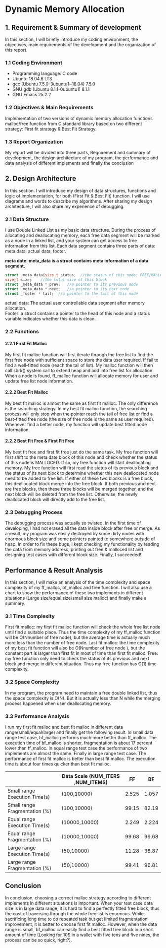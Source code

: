 # Dynamic Memory Allocation

## 1. Requirement & Summary of development

In this section, I will briefly introduce my coding environment, the objectives, main requirements of the development and the organization of this report.
### 1.1 Coding Environment
- Programming language: C code
- Ubuntu 18.04.6 LTS
- gcc (Ubuntu 7.5.0-3ubuntu1~18.04) 7.5.0
- GNU gdb (Ubuntu 8.1.1-0ubuntu1) 8.1.1
- GNU Emacs 25.2.2

### 1.2 Objectives & Main Requirements
Implementation of two versions of dynamic memory allocation functions malloc/free function from C standard library based on two different strategy: First fit strategy & Best Fit Strategy. 

### 1.3 Report Organization
My report will be divided into three parts, Requirement and summary of development, the design architecture of my program, the performance and data analysis of different implements and finally the conclusion

## 2. Design Architecture

In this section. I will introduce my design of data structures, functions and logic of implementation, for both (First Fit & Best Fit) function. I will use diagrams and words to describe my algorithms. After sharing my design architecture, I will also share my experience of debugging.

### 2.1 Data Structure

I use Double Linked List as my basic data structure. During the process of allocating and deallocating memory, each free data segment will be marked as a node in a linked list, and your system can get access to free information from this list. Each data segment contains three parts of data: meta data, actual data, footer.

**meta date: meta_data is a struct contains meta information of a data segment.**

```c++
struct _meta_data{size_t status;  //the status of this node: FREE/MALLOCED/DIRTY
size_t size;    //the total size of this block
struct _meta_data * prev;	//a pointer to its previous node
struct _meta_data * next;	//a pointer to its next node
struct _footer * tail;	//a pointer to the tail of this node
```

actual data: The actual user controllable data segment after memory allocation.  
Footer: a struct contains a pointer to the head of this node and a status variable indicates whether this data is clean.

### 2.2 Functions
#### 2.2.1 First Fit Malloc

My first fit malloc function will first iterate through the free list to find the first free node with sufficient space to store the data user required.  If fail to find a well-fitted node (reach the tail of list). My malloc function will then call sbrk() system call to extend heap and add into free list for allocation. When a node is found, ff_malloc function will allocate memory for user and update free list node information. 
#### 2.2.2 Best Fit Malloc

My best fit malloc is almost the same as first fit malloc. The only difference is the searching strategy. In my best fit malloc function, the searching process will only stop when the pointer reach the tail of free list or find a best-fitted free node (the size of free node is the same as user required). Whenever find a better node, my function will update best fitted node information.

#### 2.2.2 Best Fit Free & First Fit Free

My best fit free and first fit free just do the same task. My free function will first shift to the meta date block of this node and check whether the status of this node is MALLOCED. If so, my free function will start deallocating memory. 
My free function will first read the status of its previous block and the status of its next block to determine whether this new deallocated node need to be added to free list. If either of these two blocks is a free block, this deallocated block merge into the free block. If both previous and next are free blocks, then these three blocks will be merged together, and the next block will be deleted from the free list. Otherwise, the newly deallocated block will directly add to the free list.

### 2.3 Debugging Process

The debugging process was actually so twisted. In the first time of developing, I had not erased all the data inside block after free or merge. As a result, my program was easily destroyed by some dirty nodes with enormous block size and some pointers pointed to somewhere outside of heap. In order to fix these bugs, I kept checking my functionality by reading the data from memory address, printing out free & malloced list and designing test cases with different block size. Finally, I succeeded!
	

## Performance & Result Analysis

In this section, I will make an analysis of the time complexity and space complexity of my ff_malloc, bf_malloc and free function. I will also use a chart to show the performance of these two implements in different situations (Large size/equal size/small size malloc) and finally make a summary.

### 3.1 Time Complexity

First fit malloc: my first fit malloc function will check the whole free list node until find a suitable place. Thus the time complexity of my ff_malloc function will be O(Nnumber of free node), but the average time is actually much more less than the number of free node.
Last fit malloc: the time complexity of my best fit function will also be O(Nnumber of free node ), but the constant part is larger than first fit in most of time than first fit malloc.
Free: my free function only need to check the status of its previous and next block and merge in different situation. Thus my free function has O(1) time complexity.

### 3.2 Space Complexity

In my program, the program need to maintain a free double linked list, thus the space complexity is O(N). But it is actually less than N while the merging process happened when user deallocating memory.

### 3.3 Performance Analysis

I run my first fit malloc and best fit malloc in different data range(small/equal/large) and finally get the following result. 
In small data range test case, bf_malloc performs much more better than ff_malloc. The execution time of bf_malloc is shorter, fragmentation is about 17 percent lower than ff_malloc. 
In equal range test case the performance of two implements are almost the same. 
Finally in large range test case. The performance of first fit malloc is better than best fit malloc. The execution time is about four times quicker than best fit malloc.

|                               | Data Scale (NUM_ITERS ,NUM_ITEMS) | FF    | BF    |
| ----------------------------- | --------------------------------- | ----- | ----- |
| Small range Execution Time(s) | (100,10000)                       | 2.525 | 1.057 |
| Small range Fragmentation (%) | (100,10000)                       | 99.15 | 82.19 |
| Equal range Execution Time(s) | (10000,10000)                     | 2.249 | 2.224 |
| Equal range Fragmentation (%) | (10000,10000)                     | 99.68 | 99.68 |
| Large range Execution Time(s) | (50,10000)                        | 11.28 | 38.87 |
| Large range Fragmentation (%) | (50,10000)                        | 99.41 | 96.81 |



## Conclusion

In conclusion, choosing a correct malloc strategy according to different implements in different situations is important. When your test case data size is in large data range, it is hard to find a perfectly fitted free block, thus the cost of traversing through the whole free list is enormous. While sacrificing long time to do repeated task but get limited fragmentation improvement, it is better to choose first fit malloc. However, when the data range is small, bf_malloc can easily find a best fitted free block in a short amount of time (Looking for 10$ in a wallet with five tens and five nines, the process can be so quick, right?).